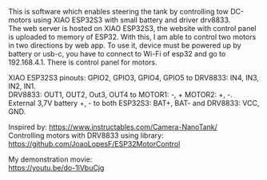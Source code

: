 This is software which enables steering the tank by controlling tow DC-motors using XIAO ESP32S3 with small battery and driver drv8833.<br />
The web server is hosted on XIAO ESP32S3, the website with control panel is uploaded to memory of ESP32. With this, I am able to control two motors in two directions by web app.
To use it, device must be powered up by battery or usb-c, you have to connect to Wi-Fi of esp32 and go to 192.168.4.1. There is control panel for motors.<br />

XIAO ESP32S3 pinouts: GPIO2, GPIO3, GPIO4, GPIO5 to DRV8833: IN4, IN3, IN2, IN1. <br />
DRV8833: OUT1, OUT2, Out3, OUT4 to MOTOR1: -, + MOTOR2: +, -. <br />
External 3,7V battery +, - to both ESP32S3: BAT+, BAT- and DRV8833: VCC, GND.<br />

Inspired by: https://www.instructables.com/Camera-NanoTank/<br />
Controlling motors with DRV8833 using library: https://github.com/JoaoLopesF/ESP32MotorControl <br />

My demonstration movie: <br />
https://youtu.be/do-1lVbuCjg<br />
